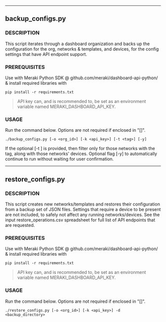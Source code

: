 --------------------------------------------------------------------------------
## backup_configs.py

### DESCRIPTION
This script iterates through a dashboard organization and backs up the configuration for the org, networks & templates, 
and devices, for the config settings that have API endpoint support.

### PREREQUISITES
Use with Meraki Python SDK @ github.com/meraki/dashboard-api-python/ & install required libraries with

  `pip install -r requirements.txt` 

> API key can, and is recommended to, be set as an environment variable named MERAKI_DASHBOARD_API_KEY. 

### USAGE
Run the command below.  Options are not required if enclosed in "[]".

  `./backup_configs.py [-o <org_id>] [-k <api_key>] [-t <tag>] [-y]`

If the optional [-t <tag>] is provided, then filter only for those networks with the tag, along with those networks' devices.
Optional flag [-y] to automatically continue to run without waiting for user confirmation.

--------------------------------------------------------------------------------
## restore_configs.py

### DESCRIPTION
This script creates new networks/templates and restores their configuration from a backup set of JSON files.
Settings that require a device to be present are not included, to safely not affect any running networks/devices.
See the input restore_operations.csv spreadsheet for full list of API endpoints that are requested.

### PREREQUISITES
Use with Meraki Python SDK @ github.com/meraki/dashboard-api-python/ & install required libraries with

  `pip install -r requirements.txt`

> API key can, and is recommended to, be set as an environment variable named MERAKI_DASHBOARD_API_KEY.

### USAGE
Run the command below.  Options are not required if enclosed in "[]".

  `./restore_configs.py [-o <org_id>] [-k <api_key>] -d <backup_directory>`

